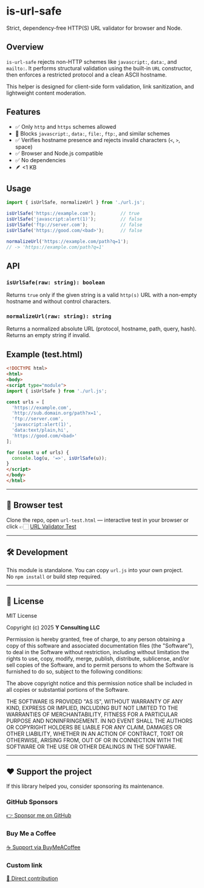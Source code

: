 # is-url-safe

Strict, dependency-free HTTP(S) URL validator for browser and Node.

## Overview

`is-url-safe` rejects non-HTTP schemes like `javascript:`, `data:`, and `mailto:`.
It performs structural validation using the built-in `URL` constructor, then enforces
a restricted protocol and a clean ASCII hostname.

This helper is designed for client-side form validation, link sanitization, and
lightweight content moderation.

## Features

- ✅ Only `http` and `https` schemes allowed
- 🚫 Blocks `javascript:`, `data:`, `file:`, `ftp:`, and similar schemes
- ✅ Verifies hostname presence and rejects invalid characters (`<`, `>`, space)
- ✅ Browser and Node.js compatible
- ✅ No dependencies
- 🪶 <1 KB

## Usage

```js
import { isUrlSafe, normalizeUrl } from './url.js';

isUrlSafe('https://example.com');         // true
isUrlSafe('javascript:alert(1)');         // false
isUrlSafe('ftp://server.com');            // false
isUrlSafe('https://good.com/<bad>');      // false

normalizeUrl('https://example.com/path?q=1');
// -> 'https://example.com/path?q=1'
```

## API

### `isUrlSafe(raw: string): boolean`

Returns `true` only if the given string is a valid `http(s)` URL with a
non-empty hostname and without control characters.

### `normalizeUrl(raw: string): string`

Returns a normalized absolute URL (protocol, hostname, path, query, hash).
Returns an empty string if invalid.

## Example (test.html)

```html
<!DOCTYPE html>
<html>
<body>
<script type="module">
import { isUrlSafe } from './url.js';

const urls = [
  'https://example.com',
  'http://sub.domain.org/path?x=1',
  'ftp://server.com',
  'javascript:alert(1)',
  'data:text/plain,hi',
  'https://good.com/<bad>'
];

for (const u of urls) {
  console.log(u, '=>', isUrlSafe(u));
}
</script>
</body>
</html>
```

---

## 🧪 Browser test
Clone the repo, open `url-test.html` — interactive test in your browser
or click 👉🏻 [URL Validator Test](./url-test.html)

---

## 🛠 Development
This module is standalone. You can copy `url.js` into your own project.  
No `npm install` or build step required.

---

## 🪪 License
MIT License  

Copyright (c) 2025 **Y Consulting LLC**

Permission is hereby granted, free of charge, to any person obtaining a copy
of this software and associated documentation files (the "Software"), to deal
in the Software without restriction, including without limitation the rights
to use, copy, modify, merge, publish, distribute, sublicense, and/or sell
copies of the Software, and to permit persons to whom the Software is
furnished to do so, subject to the following conditions:

The above copyright notice and this permission notice shall be included in
all copies or substantial portions of the Software.

THE SOFTWARE IS PROVIDED "AS IS", WITHOUT WARRANTY OF ANY KIND, EXPRESS OR
IMPLIED, INCLUDING BUT NOT LIMITED TO THE WARRANTIES OF MERCHANTABILITY,
FITNESS FOR A PARTICULAR PURPOSE AND NONINFRINGEMENT. IN NO EVENT SHALL THE
AUTHORS OR COPYRIGHT HOLDERS BE LIABLE FOR ANY CLAIM, DAMAGES OR OTHER
LIABILITY, WHETHER IN AN ACTION OF CONTRACT, TORT OR OTHERWISE, ARISING FROM,
OUT OF OR IN CONNECTION WITH THE SOFTWARE OR THE USE OR OTHER DEALINGS IN
THE SOFTWARE.

---

## ❤️ Support the project

If this library helped you, consider sponsoring its maintenance.

### GitHub Sponsors
[👉 Sponsor me on GitHub](https://github.com/sponsors/yvancg)

### Buy Me a Coffee
[☕ Support via BuyMeACoffee](https://buymeacoffee.com/yconsulting)

### Custom link
[💸 Direct contribution](https://wise.com/pay/me/yvanc7)
